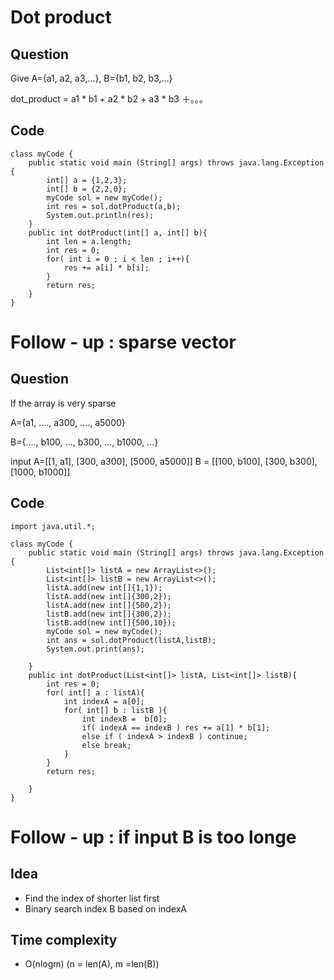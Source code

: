 # Dot product 

## Question
Give A={a1, a2, a3,…}, B={b1, b2, b3,…} 

dot_product = a1 * b1 + a2 * b2 + a3 * b3 ＋。。。

## Code
```
class myCode {
    public static void main (String[] args) throws java.lang.Exception {
        int[] a = {1,2,3};
        int[] b = {2,2,0};
        myCode sol = new myCode();
        int res = sol.dotProduct(a,b);
        System.out.println(res);
    }
    public int dotProduct(int[] a, int[] b){
        int len = a.length;
        int res = 0;
        for( int i = 0 ; i < len ; i++){
            res += a[i] * b[i];
        }
        return res;
    }
}
```

# Follow - up  : sparse vector
## Question
If the array is very sparse

A={a1, ...., a300, ...., a5000}

B={...., b100, ..., b300, ..., b1000, ...}

input A=[[1, a1], [300, a300], [5000, a5000]]
B = [[100, b100], [300, b300], [1000, b1000]]


## Code 

```
import java.util.*;

class myCode {
    public static void main (String[] args) throws java.lang.Exception {
        List<int[]> listA = new ArrayList<>();
        List<int[]> listB = new ArrayList<>();
        listA.add(new int[]{1,1});
        listA.add(new int[]{300,2});
        listA.add(new int[]{500,2});
        listB.add(new int[]{300,2});
        listB.add(new int[]{500,10});
        myCode sol = new myCode();
        int ans = sol.dotProduct(listA,listB);
        System.out.print(ans);

    }
    public int dotProduct(List<int[]> listA, List<int[]> listB){
        int res = 0;
        for( int[] a : listA){
            int indexA = a[0];
            for( int[] b : listB ){
                int indexB =  b[0];
                if( indexA == indexB ) res += a[1] * b[1];
                else if ( indexA > indexB ) continue;
                else break;
            }
        }
        return res;

    }
}

```
# Follow - up  : if input B is too longe

## Idea 
* Find the index of shorter list first
* Binary search index B based on indexA

## Time complexity
* O(nlogm) (n = len(A), m =len(B))



